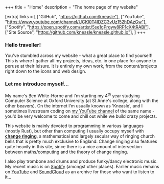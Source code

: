 +++
title = "Home"
description = "The home page of my website"

[extra]
links = [
    ["GitHub", "https://github.com/kneasle"],
    ["YouTube", "https://www.youtube.com/channel/UCKl0T4IDZC3vUz152hDAzGw"],
    ["Spotify", "https://open.spotify.com/artist/5se1gPrgyw8RP1cX4tRABi"],
    ["Site Source", "https://github.com/kneasle/kneasle.github.io"],
]
+++

### Hello traveller!

You've stumbled across my website - what a great place to find yourself!  This is where I gather
all my projects, ideas, etc. in one place for anyone to peruse at their leisure.  It is entirely my
own work, from the content/projects right down to the icons and web design.

### Let me introduce myself...

My name's Ben White-Horne and I'm starting my 4<sup>th</sup> year studying Computer Science at
Oxford University (at St Anne's college, along with the other beavers).  On the internet I'm
usually known as 'Kneasle', and I sometimes livestream coding on [my YouTube
channel](https://www.youtube.com/channel/UCKl0T4IDZC3vUz152hDAzGw) of the same name - you'd be very
welcome to come and chill out while we build crazy projects.

This website is mainly devoted to programming in various languages (mostly Rust), but other than
computing I usually occupy myself with [**change
ringing**](https://en.wikipedia.org/wiki/Change_ringing), a mathematical and largely secular way of
ringing church bells that is pretty much exclusive to England.  Change ringing also features quite
heavily in this site, since there is a nice amount of intersection between maths/computing and the
theory of change ringing.

I also play trombone and drums and produce funky/dancy electronic music.  My recent music is on
[Spotify](https://open.spotify.com/artist/5se1gPrgyw8RP1cX4tRABi) (amongst other places).  Earlier
music remains on [YouTube](https://www.youtube.com/channel/UCKl0T4IDZC3vUz152hDAzGw) and
[SoundCloud](https://soundcloud.com/kneasle) as an archive for those who want to listen to it...
